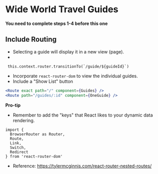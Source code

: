 # Wide World Travel Guides

**You need to complete steps 1-4 before this one**

## Include Routing

* Selecting a guide will display it in a new view (page).
*
```
 this.context.router.transitionTo(`/guide/${guideId}`)
 ```

* Incorporate `react-router-dom` to view the individual guides.
* Include a "Show List" button

```jsx
<Route exact path="/" component={Guides} />
<Route path="/guides/:id" component={OneGuide} />
```


**Pro-tip**
* Remember to add the "keys" that React likes to your dynamic data rendering.
```
import {
  BrowserRouter as Router,
  Route,
  Link,
  Switch,
  Redirect
} from 'react-router-dom'
```

* Reference: https://tylermcginnis.com/react-router-nested-routes/

